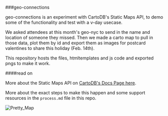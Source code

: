 ###geo-connections

geo-connections is an experiment with CartoDB's Static Maps API, to demo some of the functionality and test with a v-day usecase.

We asked attendees at this month's geo-nyc to send in the name and location of someone they missed. Then we made a carto map to pull in those data, plot them by id and export them as images for postcard valentines to share this holiday (Feb. 14th).

This repository hosts the files, htmltemplates and js code and exported pngs to make it work.

####read on

More about the Static Maps API on [CartoDB's Docs Page here](http://docs.cartodb.com/cartodb-platform/maps-api.html).

More about the exact steps to make this happen and some support resources in the `process.md` file in this repo.

![Pretty_Map]()